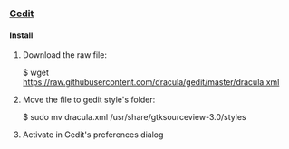 ### [Gedit](https://wiki.gnome.org/Apps/Gedit)

#### Install

1. Download the raw file:

    $ wget https://raw.githubusercontent.com/dracula/gedit/master/dracula.xml

2. Move the file to gedit style's folder:

    $ sudo mv dracula.xml /usr/share/gtksourceview-3.0/styles

3. Activate in Gedit's preferences dialog
